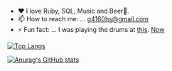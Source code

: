 - ♥ I love Ruby, SQL, Music and Beer🍻.
- 📫 How to reach me: ... [g4160hs@gmail.com](mailto:g4160hs@gmail.com)
- ⚡ Fun fact: ... I was playing the drums at [this](https://www.youtube.com/watch?v=DUdJDSBQzBw). [Now](https://www.youtube.com/watch?v=2piA1RRuv_g)

[![Top Langs](https://github-readme-stats.vercel.app/api/top-langs/?username=tashirosota&count_private=true&theme=solarized-light)](https://github.com/anuraghazra/github-readme-stats)


[![Anurag's GitHub stats](https://github-readme-stats.vercel.app/api?username=tashirosota&count_private=true&show_icons=true&theme=solarized-light)](https://github.com/anuraghazra/github-readme-stats)
